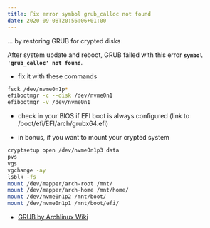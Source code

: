 ```yaml
---
title: Fix error symbol grub_calloc not found
date: 2020-09-08T20:56:06+01:00
---
```

... by restoring GRUB for crypted disks

After system update and reboot, GRUB failed with this error **`symbol 'grub_calloc' not found`**.

* fix it with these commands

```bash
fsck /dev/nvme0n1p*
efibootmgr -c --disk /dev/nvme0n1
efibootmgr -v /dev/nvme0n1
```

* check in your BIOS if EFI boot is always configured (link to /boot/efi/EFI/arch/grubx64.efi)

* in bonus, if you want to mount your crypted system

```bash
cryptsetup open /dev/nvme0n1p3 data
pvs
vgs
vgchange -ay
lsblk -fs
mount /dev/mapper/arch-root /mnt/
mount /dev/mapper/arch-home /mnt/home/
mount /dev/nvme0n1p2 /mnt/boot/
mount /dev/nvme0n1p1 /mnt/boot/efi/                                                # for UEFI systems
```

* [GRUB by Archlinux Wiki](https://wiki.archlinux.org/index.php/GRUB)
